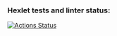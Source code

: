 ### Hexlet tests and linter status:
[![Actions Status](https://github.com/Tvardick/php-project-lvl2/workflows/hexlet-check/badge.svg)](https://github.com/Tvardick/php-project-lvl2/actions)